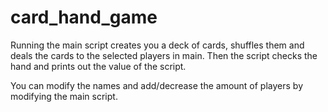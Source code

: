 # card_hand_game

Running the main script creates you a deck of cards, shuffles them and deals the cards to the selected players in main.
Then the script checks the hand and prints out the value of the script.

You can modify the names and add/decrease the amount of players by modifying the main script.
